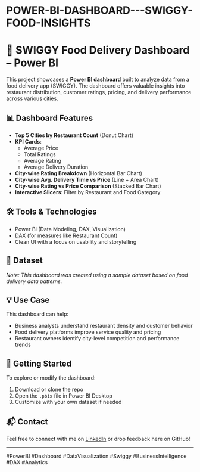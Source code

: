# POWER-BI-DASHBOARD---SWIGGY-FOOD-INSIGHTS

# 🧠 SWIGGY Food Delivery Dashboard – Power BI

This project showcases a **Power BI dashboard** built to analyze data from a food delivery app (SWIGGY). The dashboard offers valuable insights into restaurant distribution, customer ratings, pricing, and delivery performance across various cities.

## 📊 Dashboard Features

- **Top 5 Cities by Restaurant Count** (Donut Chart)
- **KPI Cards**: 
  - Average Price  
  - Total Ratings  
  - Average Rating  
  - Average Delivery Duration  
- **City-wise Rating Breakdown** (Horizontal Bar Chart)
- **City-wise Avg. Delivery Time vs Price** (Line + Area Chart)
- **City-wise Rating vs Price Comparison** (Stacked Bar Chart)
- **Interactive Slicers**: Filter by Restaurant and Food Category

## 🛠️ Tools & Technologies

- Power BI (Data Modeling, DAX, Visualization)
- DAX (for measures like Restaurant Count)
- Clean UI with a focus on usability and storytelling

## 📁 Dataset

*Note: This dashboard was created using a sample dataset based on food delivery data patterns.*

## 💡 Use Case

This dashboard can help:
- Business analysts understand restaurant density and customer behavior
- Food delivery platforms improve service quality and pricing
- Restaurant owners identify city-level competition and performance trends

## 🚀 Getting Started

To explore or modify the dashboard:
1. Download or clone the repo
2. Open the `.pbix` file in Power BI Desktop
3. Customize with your own dataset if needed

## 📬 Contact

Feel free to connect with me on [LinkedIn](https://www.linkedin.com/in/shubham2323/) or drop feedback here on GitHub!

---

#PowerBI #Dashboard #DataVisualization #Swiggy #BusinessIntelligence #DAX #Analytics
